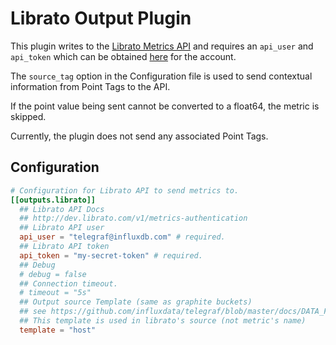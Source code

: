# Librato Output Plugin

This plugin writes to the [Librato Metrics API](http://dev.librato.com/v1/metrics#metrics)
and requires an `api_user` and `api_token` which can be obtained [here](https://metrics.librato.com/account/api_tokens)
for the account.

The `source_tag` option in the Configuration file is used to send contextual information from
Point Tags to the API.

If the point value being sent cannot be converted to a float64, the metric is skipped.

Currently, the plugin does not send any associated Point Tags.

## Configuration

```toml
# Configuration for Librato API to send metrics to.
[[outputs.librato]]
  ## Librato API Docs
  ## http://dev.librato.com/v1/metrics-authentication
  ## Librato API user
  api_user = "telegraf@influxdb.com" # required.
  ## Librato API token
  api_token = "my-secret-token" # required.
  ## Debug
  # debug = false
  ## Connection timeout.
  # timeout = "5s"
  ## Output source Template (same as graphite buckets)
  ## see https://github.com/influxdata/telegraf/blob/master/docs/DATA_FORMATS_OUTPUT.md#graphite
  ## This template is used in librato's source (not metric's name)
  template = "host"
```
